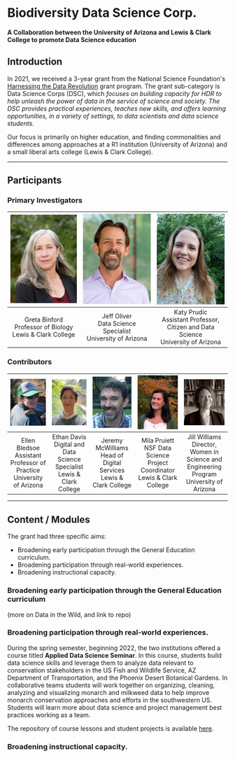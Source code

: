 # Biodiversity Data Science Corp.
__A Collaboration between the University of Arizona and Lewis & Clark College to promote Data Science education__

## Introduction

In 2021, we received a 3-year grant from the National Science Foundation's [Harnessing the Data Revolution](https://www.nsf.gov/cise/harnessingdata/) grant program. The grant sub-category is Data Science Corps (DSC), which *focuses on building capacity for HDR to help unleash the power of data in the service of science and society. The DSC provides practical experiences, teaches new skills, and offers learning opportunities, in a variety of settings, to data scientists and data science students*.

Our focus is primarily on higher education, and finding commonalities and differences among approaches at a R1 institution (University of Arizona) and a small liberal arts college (Lewis & Clark College).
<hr>

## Participants
### Primary Investigators
| ![Greta Binford](https://github.com/BiodiversityDataScienceCorp/.github/blob/main/profile/images/greta_binford.jpg)  | ![Jeff Oliver](https://github.com/BiodiversityDataScienceCorp/.github/blob/main/profile/images/jeff_oliver.jpg) | ![Katy Prudic](https://github.com/BiodiversityDataScienceCorp/.github/blob/main/profile/images/Prudic_Katy.jpg) |
|:---:|:---:|:---:|
| Greta Binford<br>Professor of Biology<br>Lewis & Clark College | Jeff Oliver<br>Data Science Specialist<br>University of Arizona | Katy Prudic<br>Assistant Professor, Citizen and Data Science<br>University of Arizona |

### Contributors
| ![Ellen Bledsoe](https://github.com/BiodiversityDataScienceCorp/.github/blob/main/profile/images/ellen_bledsoe.jpg) | ![Ethan Davis](https://github.com/BiodiversityDataScienceCorp/.github/blob/main/profile/images/ethan_davis.jpg) | ![Jeremy McWilliams](https://github.com/BiodiversityDataScienceCorp/.github/blob/main/profile/images/jeremy_mcwilliams.jpg) | ![Mila Pruiett](https://github.com/BiodiversityDataScienceCorp/.github/blob/main/profile/images/mila_pruiett.jpeg) | ![Jill Williams](https://github.com/BiodiversityDataScienceCorp/.github/blob/main/profile/images/jill_williams.jpg) |
|:---:|:---:|:---:|:---:|:---:|
|  Ellen Bledsoe<br>Assistant Professor of Practice<br>University of Arizona | Ethan Davis<br>Digital and Data Science Specialist<br>Lewis & Clark College | Jeremy McWilliams<br>Head of Digital Services<br>Lewis & Clark College | Mila Pruiett<br>NSF Data Science Project Coordinator<br>Lewis & Clark College | Jill Williams<br>Director, Women in Science and Engineering Program<br>University of Arizona |
<hr>


## Content / Modules

The grant had three specific aims:

* Broadening early participation through the General Education curriculum.
* Broadening participation through real-world experiences.
* Broadening instructional capacity.

### Broadening early participation through the General Education curriculum

(more on Data in the Wild, and link to repo)



### Broadening participation through real-world experiences.

During the spring semester, beginning 2022, the two institutions offered a course titled **Applied Data Science Seminar**. In this course, students build data science skills and leverage them to analyze data relevant to conservation stakeholders in the US Fish and Wildlife Service, AZ Department of Transportation, and the Phoenix Desert Botanical Gardens. In collaborative teams students will work together on organizing, cleaning, analyzing and visualizing monarch and milkweed data to help improve monarch conservation approaches and efforts in the southwestern US. Students will learn more about data science and project management best practices working as a team.

The repository of course lessons and student projects is available <a href="https://github.com/BiodiversityDataScienceCorp/Applied-Data-Science-Seminar" target="_blank">here</a>.


### Broadening instructional capacity.
